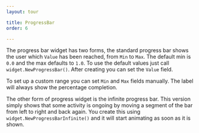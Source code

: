 ```yaml
---
layout: tour

title: ProgressBar
order: 6

---
```


The progress bar widget has two forms, the standard progress bar
shows the user which `Value` has been reached, from `Min` to
`Max`. The default min is `0.0` and the max defaults to `1.0`.
To use the default values just call `widget.NewProgressBar()`.
After creating you can set the `Value` field.

To set up a custom range you can set `Min` and `Max` fields
manually. The label will always show the percentage completion.

The other form of progress widget is the infinite progress bar.
This version simply shows that some activity is ongoing by
moving a segment of the bar from left to right and back again.
You create this using `widget.NewProgressBarInfinite()` and
it will start animating as soon as it is shown.
